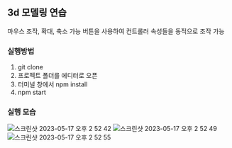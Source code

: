 ## 3d 모델링 연습

마우스 조작, 확대, 축소 가능
버튼을 사용하여 컨트롤러 속성들을 동적으로 조작 가능

### 실행방법

1. git clone
2. 프로젝트 폴더를 에디터로 오픈 
3. 터미널 창에서 npm install
4. npm start

### 실행 모습

![스크린샷 2023-05-17 오후 2 52 42](https://github.com/kimtanook/3d_prac/assets/117064282/0fd0aa3f-638b-40a5-af86-92b7d40bd267)
![스크린샷 2023-05-17 오후 2 52 49](https://github.com/kimtanook/3d_prac/assets/117064282/c4be5f70-88c9-40de-8cc3-afca66e83d18)
![스크린샷 2023-05-17 오후 2 52 55](https://github.com/kimtanook/3d_prac/assets/117064282/c1af04db-4997-42fb-95c3-b11569f39b9b)
